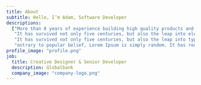 ```yaml
---
title: About
subtitle: Hello, I’m Adam, Software Developer
descriptions:
  ["More than 8 years of experience building high quality products and web applications with PHP. Lorem Ipsum has been the industry's standard dummy text ever since when.",
   "It has survived not only five centuries, but also the leap into electronic typesetting, remaining essentially. It was  in the 1960s with the release of Letraset sheets containing Lorem Ipsum pass about something you want to know.",
   "It has survived not only five centuries, but also the leap into typesetting, remaining essentially. It was popularised in the 1960s with the release of Letraset sheets containing Lorem Ipsum passages, and more recently with desktop publishing software like Aldus PageMaker of Lorem Ipsum",
   "ontrary to popular belief, Lorem Ipsum is simply random. It has roots in a piece of classical Latin literature from 45 BC, it over 2000 years old. Richard , a Latin professor at Colleg in Virginia, looked up one of the more obscure Latin words, consectetur, from a Lorem Ipsum passage, and going the cites of the word in classical literature, discovered source."]
profile_image: "profile.png"
job:
  title: Creative Designer & Senior Developer
  description: Globalbank
  company_image: "company-logo.png"
---
```

